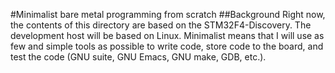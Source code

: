 #Minimalist bare metal programming from scratch
##Background
Right now, the contents of this directory are based on the STM32F4-Discovery.
The development host will be based on Linux.
Minimalist means that I will use as few and simple tools as possible to write
code, store code to the board, and test the code (GNU suite, GNU Emacs, GNU
make, GDB, etc.).
